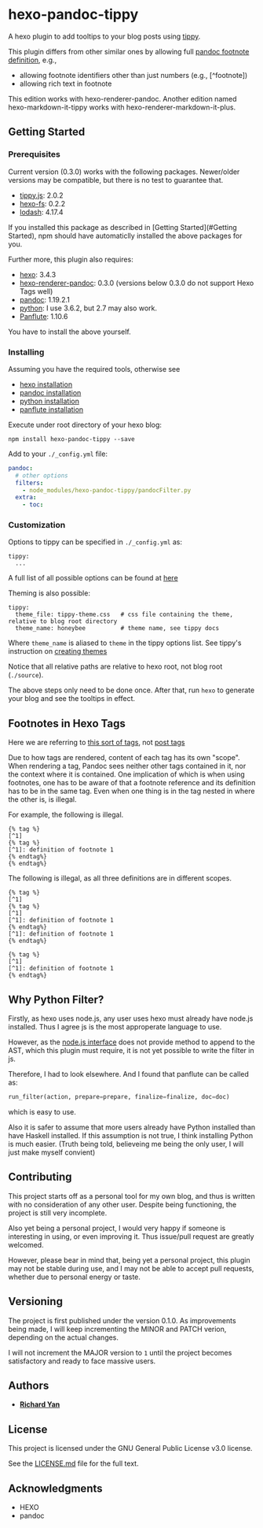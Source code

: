 # hexo-pandoc-tippy

A hexo plugin to add tooltips to your blog posts using [tippy](https://atomiks.github.io/tippyjs/).

This plugin differs from other similar ones by
allowing full [pandoc footnote definition](http://pandoc.org/MANUAL.html#footnotes),
e.g.,

* allowing footnote identifiers other than just numbers (e.g., [^footnote])
* allowing  rich text in footnote

This edition works with hexo-renderer-pandoc. Another edition named hexo-markdown-it-tippy works with hexo-renderer-markdown-it-plus.

## Getting Started

### Prerequisites

Current version (0.3.0) works with the following packages.
Newer/older versions may be compatible, but there is no test to guarantee that.
* [tippy.js](https://atomiks.github.io/tippyjs/): 2.0.2
* [hexo-fs](https://github.com/hexojs/hexo-fs): 0.2.2
* [lodash](https://lodash.com/): 4.17.4

If you installed this package as described in [Getting Started](#Getting Started),
npm should have automaticlly installed the above packages for you.

Further more, this plugin also requires:
* [hexo](https://hexo.io/): 3.4.3
* [hexo-renderer-pandoc](https://github.com/wzpan/hexo-renderer-pandoc): 0.3.0 (versions below 0.3.0 do not support Hexo Tags well)
* [pandoc](https://pandoc.org/): 1.19.2.1
* [python](https://www.python.org/): I use 3.6.2, but 2.7 may also work.
* [Panflute](http://scorreia.com/software/panflute/index.html#): 1.10.6

You have to install the above yourself.

### Installing

Assuming you have the required tools, otherwise see 

* [hexo installation](https://hexo.io/docs/#Installation)
* [pandoc installation](https://pandoc.org/installing.html)
* [python installation](https://www.python.org/downloads/)
* [panflute installation](http://scorreia.com/software/panflute/install.html)

Execute under root directory of your hexo blog:
```
npm install hexo-pandoc-tippy --save
```

Add to your `./_config.yml` file:
``` yml
pandoc:
  # other options
  filters:
    - node_modules/hexo-pandoc-tippy/pandocFilter.py
  extra:
    - toc:
```

### Customization

Options to tippy can be specified in `./_config.yml` as:

```
tippy:
  ...
```

A full list of all possible options can be found at [here](https://atomiks.github.io/tippyjs/all-options)

Theming is also possible:

```
tippy:
  theme_file: tippy-theme.css   # css file containing the theme, relative to blog root directory
  theme_name: honeybee          # theme name, see tippy docs
```

Where `theme_name` is aliased to `theme` in the tippy options list.
See tippy's instruction on [creating themes](https://atomiks.github.io/tippyjs/#themes)

Notice that all relative paths are relative to hexo root, not blog root (`./source`).

The above steps only need to be done once.
After that,
run `hexo` to generate your blog and see the tooltips in effect.

## Footnotes in Hexo Tags ##

Here we are referring to [this sort of tags](https://hexo.io/docs/tag-plugins), not [post tags](https://hexo.io/docs/front-matter#Categories-amp-Tags)

Due to how tags are rendered, content of each tag has its own "scope". When rendering a tag, Pandoc sees neither other tags contained in it, nor the context where it is contained. One implication of which is when using footnotes, one has to be aware of that a footnote reference and its definition has to be in the same tag. Even when one thing is in the tag nested in where the other is, is illegal.

For example, the following is illegal.

```
{% tag %}
[^1]
{% tag %}
[^1]: definition of footnote 1
{% endtag%}
{% endtag%}
```

The following is illegal, as all three definitions are in different scopes.

```
{% tag %}
[^1]
{% tag %}
[^1]
[^1]: definition of footnote 1
{% endtag%}
[^1]: definition of footnote 1
{% endtag%}

{% tag %}
[^1]
[^1]: definition of footnote 1
{% endtag%}
```


## Why Python Filter?
Firstly, as hexo uses node.js, any user uses hexo must already have node.js installed. Thus I agree js is the most approperate language to use.

However, as the [node.js interface](https://github.com/mvhenderson/pandoc-filter-node) does not provide method to append to the AST, which this plugin must require, it is not yet possible to write the filter in js.

Therefore, I had to look elsewhere. And I found that panflute can be called as:

``` python
run_filter(action, prepare=prepare, finalize=finalize, doc=doc)
```

which is easy to use.

Also it is safer to assume that more users already have Python installed than have Haskell installed. If this assumption is not true, I think installing Python is much easier. (Truth being told, believeing me being the only user, I will just make myself convient)

## Contributing

This project starts off as a personal tool for my own blog,
and thus is written with no consideration of any other user.
Despite being functioning, the project is still very incomplete.

Also yet being a personal project, I would very happy if someone is interesting in
using, or even improving it. Thus issue/pull request are greatly welcomed.

However, please bear in mind that, being yet a personal project,
this plugin may not be stable during use, and I may not be able
to accept pull requests, whether due to personal energy or taste.

## Versioning

The project is first published under the version 0.1.0.
As improvements being made, I will keep incrementing the MINOR and PATCH verion,
depending on the actual changes.

I will not increment the MAJOR version to `1` until the project
becomes satisfactory and ready to face massive users.

## Authors

* [**Richard Yan**](https://github.com/RichardYan314)

## License

This project is licensed under the
GNU General Public License v3.0
license.

See the [LICENSE.md](LICENSE.md) file for the full text.

## Acknowledgments

* HEXO
* pandoc
